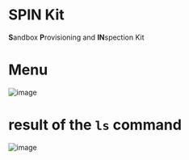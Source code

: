 # SPIN Kit
**S**andbox **P**rovisioning and **IN**spection Kit

# Menu
![image](https://github.com/user-attachments/assets/7f51037b-c385-4ca8-ac5f-f11467723bf1)


# result of the `ls` command
![image](https://github.com/user-attachments/assets/69a45daa-c8cc-48ab-9f8d-85fac6663355)

